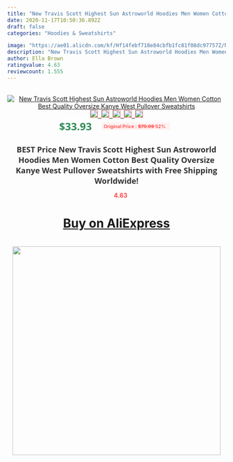 ```yaml
---
title: "New Travis Scott Highest Sun Astroworld Hoodies Men Women Cotton Best Quality Oversize Kanye West Pullover Sweatshirts"
date: 2020-11-17T10:50:36.892Z
draft: false
categories: "Hoodies & Sweatshirts"

image: "https://ae01.alicdn.com/kf/Hf14febf718e84cbfb1fc81f08dc97757Z/New-Travis-Scott-Highest-Sun-Astroworld-Hoodies-Men-Women-Cotton-Best-Quality-Oversize-Kanye-West-Pullover.jpg"
description: "New Travis Scott Highest Sun Astroworld Hoodies Men Women Cotton Best Quality Oversize Kanye West Pullover Sweatshirts"
author: Ella Brown
ratingvalue: 4.63
reviewcount: 1.555
---
```

<br>
<div style="text-align: center;">
<a href="https://s.click.aliexpress.com/e/_9fQXmV" target="_blank" rel="nofollow noopener noreferrer"><img alt="New Travis Scott Highest Sun Astroworld Hoodies Men Women Cotton Best Quality Oversize Kanye West Pullover Sweatshirts" class="magnifier-image" src="https://ae01.alicdn.com/kf/Hf14febf718e84cbfb1fc81f08dc97757Z/New-Travis-Scott-Highest-Sun-Astroworld-Hoodies-Men-Women-Cotton-Best-Quality-Oversize-Kanye-West-Pullover.jpg_640x640.jpg">
<br>
<img style="border:1px solid salmon" src="https://ae01.alicdn.com/kf/Hf14febf718e84cbfb1fc81f08dc97757Z/New-Travis-Scott-Highest-Sun-Astroworld-Hoodies-Men-Women-Cotton-Best-Quality-Oversize-Kanye-West-Pullover.jpg_120x120.jpg">&nbsp;&nbsp;<img style="border:1px solid salmon" src="https://ae01.alicdn.com/kf/Hce4e71ea92ce462ea785d3d93d80ce452/New-Travis-Scott-Highest-Sun-Astroworld-Hoodies-Men-Women-Cotton-Best-Quality-Oversize-Kanye-West-Pullover.jpg_120x120.jpg">&nbsp;&nbsp;<img style="border:1px solid salmon" src="https://ae01.alicdn.com/kf/H81159101524e47f591622774c6e48570f/New-Travis-Scott-Highest-Sun-Astroworld-Hoodies-Men-Women-Cotton-Best-Quality-Oversize-Kanye-West-Pullover.jpg_120x120.jpg">&nbsp;&nbsp;<img style="border:1px solid salmon" src="https://ae01.alicdn.com/kf/Hfbd05967e782415ea365e173426180e7H/New-Travis-Scott-Highest-Sun-Astroworld-Hoodies-Men-Women-Cotton-Best-Quality-Oversize-Kanye-West-Pullover.jpg_120x120.jpg">&nbsp;&nbsp;<img style="border:1px solid salmon" src="https://ae01.alicdn.com/kf/Ha91b6bf6193844a18ef85bb03af5f7a4U/New-Travis-Scott-Highest-Sun-Astroworld-Hoodies-Men-Women-Cotton-Best-Quality-Oversize-Kanye-West-Pullover.jpg_120x120.jpg"></a></div><br0>
<div style="text-align: center;"><span style="background-color: white; border: 0px; box-sizing: border-box; color: seagreen; display: inline-block; font-family: &quot;open sans&quot; , &quot;arial&quot; , &quot;helvetica&quot; , sans-serif , &quot;heiti&quot;; font-size: 24px; font-stretch: inherit; font-weight: 700; line-height: inherit; margin: 0px 10px 0px 0px; padding: 0px; vertical-align: middle;">$33.93 </span>
<span style="background: rgb(255 , 241 , 241); border-radius: 3px; border: 0px; box-sizing: border-box; color: #ff4747; display: inline-block; font-family: inherit; font-size: 12px; font-stretch: inherit; font-style: inherit; font-variant: inherit; font-weight: 600; line-height: inherit; margin: 0px; padding: 2px 5px; transform: scale(0.9); vertical-align: middle;">Original Price : <b style="text-decoration: line-through;">$70.69 </b> 52%&nbsp;&nbsp;</span></div>
<h1 style="color: #333333; display: inline-block; font-family: &quot;open sans&quot; , &quot;arial&quot; , &quot;helvetica&quot; , sans-serif , &quot;heiti&quot;; font-size: 18px; font-stretch: inherit; font-weight: 700; text-align: center;">BEST Price New Travis Scott Highest Sun Astroworld Hoodies Men Women Cotton Best Quality Oversize Kanye West Pullover Sweatshirts with Free Shipping Worldwide!</h1>
<div style="color: #ff4747; text-align: center;">
<img src="https://4.bp.blogspot.com/-M0ZcTcb-5uY/XleCXlxnR4I/AAAAAAAAAEc/OrjgMkXV1oMQFaCRZj5HQwOCBcu3w1FegCPcBGAYYCw/s1600/star.png" style="height: 15px;">&nbsp;<b>4.63</b></div>
<div class="button_cont" align="center"><a class="buynow_a" href="https://s.click.aliexpress.com/e/_9fQXmV" target="_blank" rel="nofollow noopener noreferrer"><H1>Buy on AliExpress</H1></a></div><br>
<div class="separator" style="clear: both; text-align: center;">
<img src="https://lh3.googleusercontent.com/-pTy5HemUv9M/XlePHvY0dAI/AAAAAAAAAE4/0nX5iRUoIWY8eMW9Dpxeirr157OZliDIgCLcBGAsYHQ/s1600/badge.gif" width="480">
</div>
